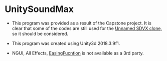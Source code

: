 # UnitySoundMax

* This program was provided as a result of the Capstone project.
  It is clear that some of the codes are still used for the [Unnamed SDVX clone](https://github.com/Drewol/unnamed-sdvx-clone), so it should be considered.

* This program was created using Unity3d 2018.3.9f1.
* NGUI, All Effects, [EasingFucntion](https://gist.github.com/cjddmut/d789b9eb78216998e95c) is not available as a 3rd party.
